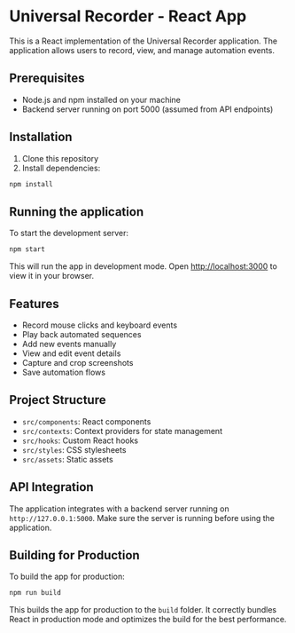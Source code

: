 # Universal Recorder - React App

This is a React implementation of the Universal Recorder application. The application allows users to record, view, and manage automation events.

## Prerequisites

- Node.js and npm installed on your machine
- Backend server running on port 5000 (assumed from API endpoints)

## Installation

1. Clone this repository
2. Install dependencies:

```bash
npm install
```

## Running the application

To start the development server:

```bash
npm start
```

This will run the app in development mode. Open [http://localhost:3000](http://localhost:3000) to view it in your browser.

## Features

- Record mouse clicks and keyboard events
- Play back automated sequences
- Add new events manually
- View and edit event details
- Capture and crop screenshots
- Save automation flows

## Project Structure

- `src/components`: React components
- `src/contexts`: Context providers for state management
- `src/hooks`: Custom React hooks
- `src/styles`: CSS stylesheets
- `src/assets`: Static assets

## API Integration

The application integrates with a backend server running on `http://127.0.0.1:5000`. Make sure the server is running before using the application.

## Building for Production

To build the app for production:

```bash
npm run build
```

This builds the app for production to the `build` folder. It correctly bundles React in production mode and optimizes the build for the best performance. 
